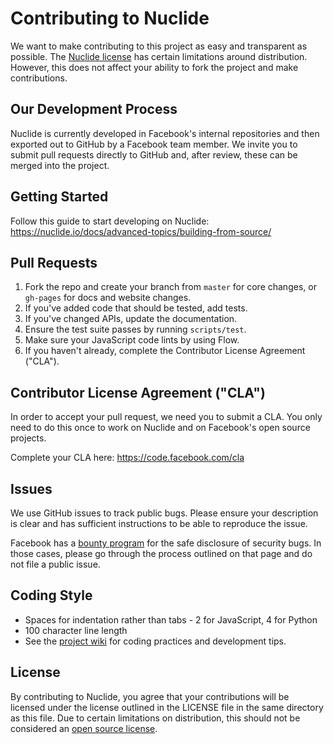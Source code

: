 # Contributing to Nuclide
We want to make contributing to this project as easy and transparent as
possible. The
[Nuclide license](https://github.com/facebook/nuclide/blob/master/LICENSE) has
certain limitations around distribution. However, this does not affect your
ability to fork the project and make contributions.

## Our Development Process
Nuclide is currently developed in Facebook's internal repositories and then
exported out to GitHub by a Facebook team member. We invite you to submit pull
requests directly to GitHub and, after review, these can be merged into the
project.

## Getting Started

Follow this guide to start developing on Nuclide:
https://nuclide.io/docs/advanced-topics/building-from-source/

## Pull Requests

1. Fork the repo and create your branch from `master` for core changes, or
`gh-pages` for docs and website changes.
2. If you've added code that should be tested, add tests.
3. If you've changed APIs, update the documentation.
4. Ensure the test suite passes by running `scripts/test`.
5. Make sure your JavaScript code lints by using Flow.
6. If you haven't already, complete the Contributor License Agreement ("CLA").

## Contributor License Agreement ("CLA")
In order to accept your pull request, we need you to submit a CLA. You only need
to do this once to work on Nuclide and on Facebook's open source projects.

Complete your CLA here: <https://code.facebook.com/cla>

## Issues
We use GitHub issues to track public bugs. Please ensure your description is
clear and has sufficient instructions to be able to reproduce the issue.

Facebook has a [bounty program](https://www.facebook.com/whitehat/) for the safe
disclosure of security bugs. In those cases, please go through the process
outlined on that page and do not file a public issue.

## Coding Style
* Spaces for indentation rather than tabs - 2 for JavaScript, 4 for Python
* 100 character line length
* See the [project wiki](https://github.com/facebook/nuclide/wiki) for coding
practices and development tips.

## License
By contributing to Nuclide, you agree that your contributions will be licensed
under the license outlined in the LICENSE file in the same directory as this
file. Due to certain limitations on distribution, this should not be considered
an [open source license](https://opensource.org/licenses/alphabetical).
